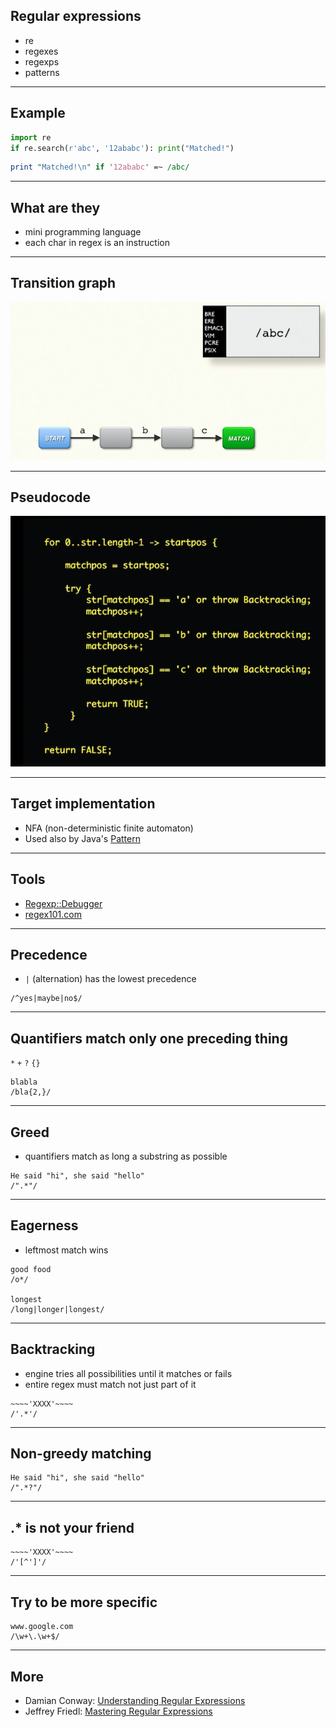 ## Regular expressions

* re
* regexes
* regexps
* patterns

---

## Example

```python
import re
if re.search(r'abc', '12ababc'): print("Matched!")
```

```perl
print "Matched!\n" if '12ababc' =~ /abc/
```

---

## What are they

* mini programming language
* each char in regex is an instruction

---

## Transition graph

![](transition_graph.png)

---

## Pseudocode

![](pseudocode.png)

---

## Target implementation

* NFA (non-deterministic finite automaton)
* Used also by Java's [Pattern](https://docs.oracle.com/javase/10/docs/api/java/util/regex/Pattern.html#jcc)

---

## Tools

* [Regexp::Debugger](https://metacpan.org/pod/Regexp::Debugger)
* [regex101.com](https://regex101.com)

---

## Precedence

* `|` (alternation) has the lowest precedence

```plain
/^yes|maybe|no$/
```

---

## Quantifiers match only one preceding thing

`*` `+` `?` `{}`

```plain
blabla
/bla{2,}/
```

---

## Greed

* quantifiers match as long a substring as possible

```plain
He said "hi", she said "hello"
/".*"/
```

---

## Eagerness

* leftmost match wins

```plain
good food
/o*/

longest
/long|longer|longest/
```

---

## Backtracking

* engine tries all possibilities until it matches or fails
* entire regex must match not just part of it

```plain
~~~~'XXXX'~~~~
/'.*'/
```

---

## Non-greedy matching

```plain
He said "hi", she said "hello"
/".*?"/
```

---

## .* is not your friend

```plain
~~~~'XXXX'~~~~
/'[^']'/
```

---

## Try to be more specific

```plain
www.google.com
/\w+\.\w+$/
```

---

## More

* Damian Conway: [Understanding Regular Expressions](https://learning.oreilly.com/videos/understanding-regular-expressions/9781491996300)
* Jeffrey Friedl: [Mastering Regular Expressions](https://www.safaribooksonline.com/library/view/mastering-regular-expressions/0596528124/)
